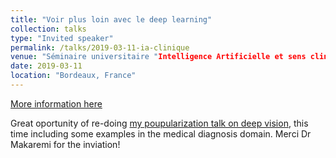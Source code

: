 ```yaml
---
title: "Voir plus loin avec le deep learning"
collection: talks
type: "Invited speaker"
permalink: /talks/2019-03-11-ia-clinique
venue: "Séminaire universitaire "Intelligence Artificielle et sens clinique", at Université de Bordeaux"
date: 2019-03-11
location: "Bordeaux, France"
---
```


[More information here](http://www.sfodf.org/evenement-sfodf/91eme-reunion-scientifique-de-la-sfodf-2/)

Great oportunity of re-doing [my poupularization talk on deep vision](/talks/unithe-ou-cafe), this time including some examples in the medical diagnosis domain. Merci Dr Makaremi for the inviation!
